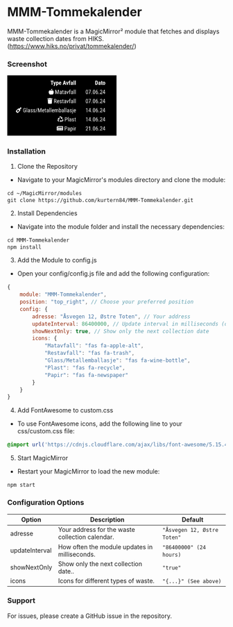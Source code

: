 # MMM-Tommekalender
MMM-Tommekalender is a MagicMirror² module that fetches and displays waste collection dates from HIKS. (https://www.hiks.no/privat/tommekalender/)
   
### Screenshot


<img style="flat: left; width: 50%;" src="screenshot.png">

### Installation

1. Clone the Repository
- Navigate to your MagicMirror's modules directory and clone the module:
   
```
cd ~/MagicMirror/modules
git clone https://github.com/kurtern84/MMM-Tommekalender.git

```
2. Install Dependencies
- Navigate into the module folder and install the necessary dependencies:
```
cd MMM-Tommekalender
npm install
```
3. Add the Module to config.js
- Open your config/config.js file and add the following configuration:
```js
{
    module: "MMM-Tommekalender",
    position: "top_right", // Choose your preferred position
    config: {
        adresse: "Åsvegen 12, Østre Toten", // Your address
        updateInterval: 86400000, // Update interval in milliseconds (default is 24 hours)
        showNextOnly: true, // Show only the next collection date
        icons: {
            "Matavfall": "fas fa-apple-alt",
            "Restavfall": "fas fa-trash",
            "Glass/Metallemballasje": "fas fa-wine-bottle",
            "Plast": "fas fa-recycle",
            "Papir": "fas fa-newspaper"
        }
    }
}
```
4. Add FontAwesome to custom.css
- To use FontAwesome icons, add the following line to your css/custom.css file:
```css
@import url('https://cdnjs.cloudflare.com/ajax/libs/font-awesome/5.15.4/css/all.min.css');
```
5. Start MagicMirror
- Restart your MagicMirror to load the new module:
```
npm start
```

### Configuration Options
|Option|Description|Default|
|------|-----------|-------|
|adresse|Your address for the waste collection calendar.|`"Åsvegen 12, Østre Toten"`|
|updateInterval|How often the module updates in milliseconds.|`"86400000" (24 hours)`|
|showNextOnly|Show only the next collection date..|`"true"`|
|icons|Icons for different types of waste.|`"{...}" (See above)`|

### Support
For issues, please create a GitHub issue in the repository.


